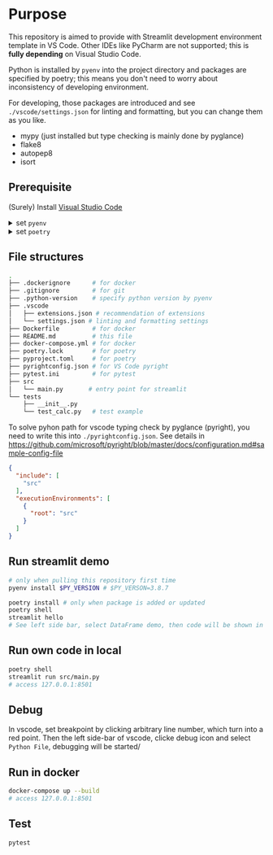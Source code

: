# Purpose

This repository is aimed to provide with Streamlit development environment template in VS Code.
Other IDEs like PyCharm are not supported; this is **fully depending** on Visual Studio Code.

Python is installed by `pyenv` into the project directory and packages are specified by poetry; this means you don't need to worry about inconsistency of developing environment.

For developing, those packages are introduced and see `./vscode/settings.json` for linting and formatting, but you can change them as you like.

- mypy (just installed but type checking is mainly done by pyglance)
- flake8
- autopep8
- isort

## Prerequisite

(Surely) Install [Visual Studio Code](https://code.visualstudio.com/download)

<details markdown="1">
<summary>set <code>pyenv</code></summary>

### On Mac OS

installation

`~/.bashrc` match your situation like `~/.bash_profile`.
If you use zsh, relace `~/.bashrc` with `~/.zshrc`

```sh
PY_VERSION=3.8.7
brew install pyenv
echo 'export PYENV_ROOT="$HOME/.pyenv"' >> ~/.bashrc
echo 'export PATH="$PYENV_ROOT/bin:$PATH"' >> ~/.bashrc
echo 'eval "$(pyenv init -)"' >> ~/.bashrc
exec $SHELL -l # reload
pyenv install $PY_VERSION
pyenv local $PY_VERSION
```

### On Ubuntu or other OSs

No documents. You can google it.

</details>

<details markdown="1">
<summary>set <code>poetry</code></summary>

### On Mac OS

installation

```sh
curl -sSL https://raw.githubusercontent.com/python-poetry/poetry/master/get-poetry.py | python -
```

```sh
poetry config --local virtualenvs.in-project true
poetry init
# Would you like to define your main dependencies interactively? (yes/no) no
# Would you like to define your development dependencies interactively? (yes/no) [yes] no
# Do you confirm generation? (yes/no) [yes] 
```

```sh
# add package by poetry
# poetry add streamlit watchdog
# poetry add --dev pytest flake8 autopep8 isort

# if you pull this repository, do this
poetry install
```

</details>

## File structures

```sh
.
├── .dockerignore      # for docker
├── .gitignore         # for git
├── .python-version    # specify python version by pyenv
├── .vscode
│   ├── extensions.json # recommendation of extensions
│   └── settings.json # linting and formatting settings
├── Dockerfile         # for docker
├── README.md          # this file
├── docker-compose.yml # for docker
├── poetry.lock        # for poetry
├── pyproject.toml     # for poetry
├── pyrightconfig.json # for VS Code pyright
├── pytest.ini         # for pytest
├── src
│   └── main.py       # entry point for streamlit
└── tests
    ├── __init__.py
    └── test_calc.py   # test example
```

To solve pyhon path for vscode typing check by pyglance (pyright), you need to write this into `./pyrightconfig.json`. See details in https://github.com/microsoft/pyright/blob/master/docs/configuration.md#sample-config-file

```json
{
  "include": [
    "src"
  ],
  "executionEnvironments": [
    {
      "root": "src"
    }
  ]
}
```

## Run streamlit demo

```sh
# only when pulling this repository first time
pyenv install $PY_VERSION # $PY_VERSON=3.8.7 

poetry install # only when package is added or updated
poetry shell
streamlit hello
# See left side bar, select DataFrame demo, then code will be shown in main panel.
```

## Run own code in local

```sh
poetry shell
streamlit run src/main.py 
# access 127.0.0.1:8501
```

## Debug

In vscode, set breakpoint by clicking arbitrary line number, which turn into a red point. Then the left side-bar of vscode, clicke debug icon and select `Python File`, debugging will be started/

## Run in docker

```sh
docker-compose up --build
# access 127.0.0.1:8501
```

## Test

```sh
pytest
```

